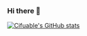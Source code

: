 ### Hi there 👋 

[![Cifuable's GitHub stats](https://github-readme-stats.vercel.app/api?username=cifuable)](https://github.com/cifuable/github-readme-stats)

<!--
**cifuable/cifuable** is a ✨ _special_ ✨ repository because its `README.md` (this file) appears on your GitHub profile.

Here are some ideas to get you started:

- 🔭 I’m currently working on ...
- 🌱 I’m currently learning ...
- 👯 I’m looking to collaborate on ...
- 🤔 I’m looking for help with ...
- 💬 Ask me about ...
- 📫 How to reach me: ...
- 😄 Pronouns: ...
- ⚡ Fun fact: ...
-->
